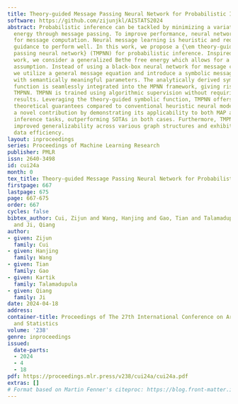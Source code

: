 ```yaml
---
title: Theory-guided Message Passing Neural Network for Probabilistic Inference
software: https://github.com/zijunjkl/AISTATS2024
abstract: Probabilistic inference can be tackled by minimizing a variational free
  energy through message passing. To improve performance, neural networks are adopted
  for message computation. Neural message learning is heuristic and requires strong
  guidance to perform well. In this work, we propose a {\em theory-guided message
  passing neural network} (TMPNN) for probabilistic inference. Inspired by existing
  work, we consider a generalized Bethe free energy which allows for a learnable variational
  assumption. Instead of using a black-box neural network for message computation,
  we utilize a general message equation and introduce a symbolic message function
  with semantically meaningful parameters. The analytically derived symbolic message
  function is seamlessly integrated into the MPNN framework, giving rise to the proposed
  TMPNN. TMPNN is trained using algorithmic supervision without requiring exact inference
  results. Leveraging the theory-guided symbolic function, TMPNN offers strengthened
  theoretical guarantees compared to conventional heuristic neural models. It presents
  a novel contribution by demonstrating its applicability to both MAP and marginal
  inference tasks, outperforming SOTAs in both cases. Furthermore, TMPNN provides
  improved generalizability across various graph structures and exhibits enhanced
  data efficiency.
layout: inproceedings
series: Proceedings of Machine Learning Research
publisher: PMLR
issn: 2640-3498
id: cui24a
month: 0
tex_title: Theory-guided Message Passing Neural Network for Probabilistic Inference
firstpage: 667
lastpage: 675
page: 667-675
order: 667
cycles: false
bibtex_author: Cui, Zijun and Wang, Hanjing and Gao, Tian and Talamadupula, Kartik
  and Ji, Qiang
author:
- given: Zijun
  family: Cui
- given: Hanjing
  family: Wang
- given: Tian
  family: Gao
- given: Kartik
  family: Talamadupula
- given: Qiang
  family: Ji
date: 2024-04-18
address:
container-title: Proceedings of The 27th International Conference on Artificial Intelligence
  and Statistics
volume: '238'
genre: inproceedings
issued:
  date-parts:
  - 2024
  - 4
  - 18
pdf: https://proceedings.mlr.press/v238/cui24a/cui24a.pdf
extras: []
# Format based on Martin Fenner's citeproc: https://blog.front-matter.io/posts/citeproc-yaml-for-bibliographies/
---
```

